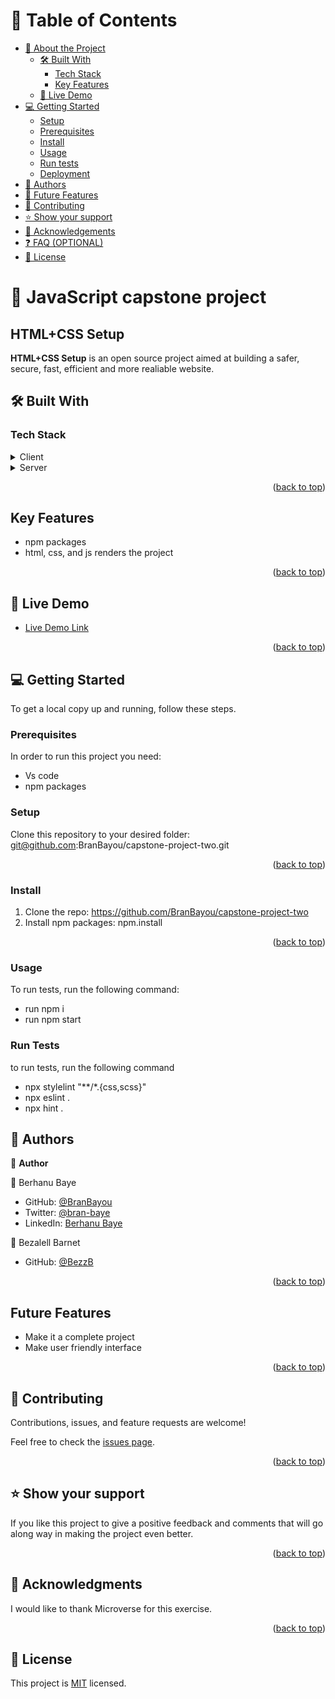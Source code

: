 # 📗 Table of Contents

- [📖 About the Project](#about-project)
  - [🛠 Built With](#built-with)
    - [Tech Stack](#tech-stack)
    - [Key Features](#key-features)
  - [🚀 Live Demo](#live-demo)
- [💻 Getting Started](#getting-started)
  - [Setup](#setup)
  - [Prerequisites](#prerequisites)
  - [Install](#install)
  - [Usage](#usage)
  - [Run tests](#run-tests)
  - [Deployment](#triangular_flag_on_post-deployment)
- [👥 Authors](#authors)
- [🔭 Future Features](#future-features)
- [🤝 Contributing](#contributing)
- [⭐️ Show your support](#support)
- [🙏 Acknowledgements](#acknowledgements)
- [❓ FAQ (OPTIONAL)](#faq)
- [📝 License](#license)
# 📖 JavaScript capstone project <a name="about-project"></a>

## HTML+CSS Setup

**HTML+CSS Setup** is an open source project aimed at building a safer, secure, fast, efficient and more realiable website.

## 🛠 Built With <a name="built-with"></a>

### Tech Stack <a name="tech-stack"></a>

<details>
  <summary>Client</summary>
  <ul>
    <li>HTML</li>
    <li>CSS</li>
    <li>JS</li>
  </ul>
</details>

<details>
  <summary>Server</summary>

</details>
<p align="right">(<a href="#readme-top">back to top</a>)</p>

## Key Features

- npm packages
- html, css, and js renders the project

<p align="right">(<a href="#readme-top">back to top</a>)</p>


## 🚀 Live Demo <a name="live-demo"></a>


- [Live Demo Link](https://branbayou.github.io/capstone-project-two/dist)

<p align="right">(<a href="#readme-top">back to top</a>)</p>


## 💻 Getting Started <a name="getting-started"></a>


To get a local copy up and running, follow these steps.

### Prerequisites

In order to run this project you need:

<ul>
  <li>Vs code</li>
  <li>npm packages</li>
</ul>


### Setup

Clone this repository to your desired folder: git@github.com:BranBayou/capstone-project-two.git
<p align="right">(<a href="#readme-top">back to top</a>)</p>

### Install

1. Clone the repo:
  https://github.com/BranBayou/capstone-project-two
2. Install npm packages:
  npm.install

<p align="right">(<a href="#readme-top">back to top</a>)</p>

### Usage

To run tests, run the following command:

<ul>
<li>run npm i</li>
<li>run npm start</li>
</ul>

### Run Tests

to run tests, run the following command

<ul>
  <li>npx stylelint "**/*.{css,scss}"</li>
  <li>npx eslint .</li>
  <li>npx hint .</li>
</ul>

<!-- ### Deployment

This page has been deployed with gitbub pages. -->

## 👥 Authors <a name="authors"></a>


👤 **Author**

👤 Berhanu Baye
- GitHub: [@BranBayou](https://github.com/BranBayou)
- Twitter: [@bran-baye](https://twitter.com/bran_baye)
- LinkedIn: [Berhanu Baye](https://www.linkedin.com/in/bran-baye/)

👤 Bezalell Barnet
- GitHub: [@BezzB](https://github.com/BezzB)

<p align="right">(<a href="#readme-top">back to top</a>)</p>

## Future Features

- Make it a complete project
- Make user friendly interface

<p align="right">(<a href="#readme-top">back to top</a>)</p>

## 🤝 Contributing <a name="contributing"></a>

Contributions, issues, and feature requests are welcome!

Feel free to check the [issues page](https://github.com/BranBayou/leaderboard-list/issues).

<p align="right">(<a href="#readme-top">back to top</a>)</p>


## ⭐️ Show your support <a name="support"></a>


If you like this project to give a positive feedback and comments that will go along way in making the project even better.

<p align="right">(<a href="#readme-top">back to top</a>)</p>


## 🙏 Acknowledgments <a name="acknowledgements"></a>


I would like to thank Microverse for this exercise.
<p align="right">(<a href="#readme-top">back to top</a>)</p>


## 📝 License <a name="license"></a>

This project is [MIT](LICENSE) licensed.